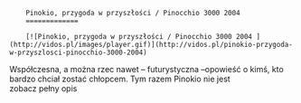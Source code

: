 
        Pinokio, przygoda w przyszłości / Pinocchio 3000 2004 
        =============
        
        [![Pinokio, przygoda w przyszłości / Pinocchio 3000 2004 ](http://vidos.pl/images/player.gif)](http://vidos.pl/pinokio-przygoda-w-przyszlosci-pinocchio-3000-2004)
        
        
 Współczesna, a można rzec nawet – futurystyczna –opowieść o kimś, kto bardzo chciał zostać chłopcem. Tym razem Pinokio nie jest zobacz pełny opis
    
